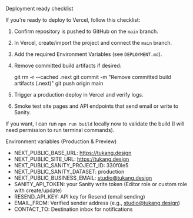 Deployment ready checklist

If you're ready to deploy to Vercel, follow this checklist:

1. Confirm repository is pushed to GitHub on the `main` branch.
2. In Vercel, create/import the project and connect the `main` branch.
3. Add the required Environment Variables (see `DEPLOYMENT.md`).
4. Remove committed build artifacts if desired:

   git rm -r --cached .next
   git commit -m "Remove committed build artifacts (.next)"
   git push origin main

5. Trigger a production deploy in Vercel and verify logs.
6. Smoke test site pages and API endpoints that send email or write to Sanity.

If you want, I can run `npm run build` locally now to validate the build (I will need permission to run terminal commands).

Environment variables (Production & Preview)
- NEXT_PUBLIC_BASE_URL: https://tukang.design
- NEXT_PUBLIC_SITE_URL: https://tukang.design
- NEXT_PUBLIC_SANITY_PROJECT_ID: 330f0le5
- NEXT_PUBLIC_SANITY_DATASET: production
- NEXT_PUBLIC_BUSINESS_EMAIL: studio@tukang.design
- SANITY_API_TOKEN: your Sanity write token (Editor role or custom role with create/update)
- RESEND_API_KEY: API key for Resend (email sending)
- EMAIL_FROM: Verified sender address (e.g., studio@tukang.design)
- CONTACT_TO: Destination inbox for notifications
